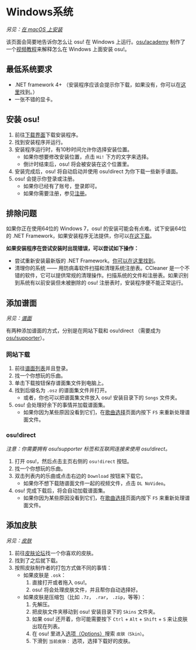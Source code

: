 # Windows系统

_另见：_[_在 macOS 上安装_](https://github.com/timi137137/osu-wiki-zh/tree/0d1e5259c6ddb3399395a0569b5211f8d90b2f55/wiki/Installation/macOS/README.md)

该页面会简要地告诉你怎么让 osu! 在 Windows 上运行。[osu!academy](https://github.com/timi137137/osu-wiki-zh/tree/0d1e5259c6ddb3399395a0569b5211f8d90b2f55/wiki/osu!academy/README.md) 制作了一个[视频教程](https://www.bilibili.com/video/av90868810)来解释怎么在 Windows 上面安装 osu!。

## 最低系统要求

* .NET framework 4+ （安装程序应该会提示你下载，如果没有，你可以在[这里](https://www.microsoft.com/zh-cn/download/details.aspx?id=48130)找到。）
* 一张不错的显卡。

## 安装 osu!

1. 前往[下载界面](https://osu.ppy.sh/home/download)下载安装程序。
2. 找到安装程序并运行。
3. 安装程序运行时，有10秒时间允许你选择安装位置。
   * 如果你想要修改安装位置，点击 `Hi!` 下方的文字来选择。
   * 倒计时结束后，osu! 将会被安装在这个位置里。
4. 安装完成后，osu! 将自动启动并使用 osu!direct 为你下载一些新手谱面。
5. osu! 会提示你登录或注册。
   * 如果你已经有了账号，登录即可。
   * 如果你需要注册，参见[注册](https://github.com/timi137137/osu-wiki-zh/tree/0d1e5259c6ddb3399395a0569b5211f8d90b2f55/wiki/Registration/README.md)。

## 排除问题

如果你正在使用64位的 Windows 7，osu! 的安装可能会有点难。试下安装64位的 .NET Framework，如果安装程序无法提供，你可以[在这下载](https://download.microsoft.com/download/2/0/e/20e90413-712f-438c-988e-fdaa79a8ac3d/dotnetfx35.exe)。

**如果安装程序在尝试安装时出现错误，可以尝试如下操作：**

* 尝试重新安装最新版的 .NET Framework。[你可以在这里找到](https://dotnet.microsoft.com/download)。
* 清理你的系统 —— 用防病毒软件扫描和清理系统注册表。CCleaner 是一个不错的软件，它可以提供常规的清理操作。扫描系统的文件和注册表。如果识别到系统有以前安装但未被删除的 osu! 注册表时，安装程序便不能正常运行。

## 添加谱面

_另见：_[_谱面_](https://github.com/timi137137/osu-wiki-zh/tree/0d1e5259c6ddb3399395a0569b5211f8d90b2f55/wiki/Beatmap/README.md)

有两种添加谱面的方式，分别是在网站下载和 osu!direct （需要成为 [osu!supporter](https://github.com/timi137137/osu-wiki-zh/tree/0d1e5259c6ddb3399395a0569b5211f8d90b2f55/wiki/osu!supporter/README.md)）。

### 网站下载

1. 前往[谱面列表](https://osu.ppy.sh/beatmapsets)并且登录。
2. 找一个你想玩的乐曲。
3. 单击下载按钮保存谱面集文件到电脑上。
4. 找到后缀名为 `.osz` 的谱面集文件并打开。
   * 或者，你也可以把谱面集文件放入 osu! 安装目录下的 `Songs` 文件夹。
5. osu! 会处理好余下的事情并加载谱面集。
   * 如果你因为某些原因没看到它们，在[歌曲选择](https://github.com/timi137137/osu-wiki-zh/tree/0d1e5259c6ddb3399395a0569b5211f8d90b2f55/wiki/Interface/README.md#song-selection-screen)页面内按下 `F5` 来重新处理谱面文件。

### osu!direct

_注意：你需要拥有 osu!supporter 标签和互联网连接来使用 osu!direct。_

1. 打开 osu!，然后点击主页右侧的 `osu!direct` 按钮。
2. 找一个你想玩的乐曲。
3. 双击列表内的乐曲或点击右边的 `Download` 按钮来下载它。
   * 如果你不想下载随谱面文件一起的视频文件，点击 `DL NoVideo`。
4. osu! 完成下载后，将会自动加载谱面集。
   * 如果你因为某些原因没看到它们，在[歌曲选择](https://github.com/timi137137/osu-wiki-zh/tree/0d1e5259c6ddb3399395a0569b5211f8d90b2f55/wiki/Interface/README.md#song-selection-screen)页面内按下 `F5` 来重新处理谱面文件。

## 添加皮肤

_另见：_[_皮肤_](https://github.com/timi137137/osu-wiki-zh/tree/0d1e5259c6ddb3399395a0569b5211f8d90b2f55/wiki/Skinning/README.md)

1. 前往[皮肤论坛](https://osu.ppy.sh/community/forums/15)找一个你喜欢的皮肤。
2. 找到了之后就下载。
3. 按照皮肤制作者的打包方式做不同的事情：
   * 如果皮肤是 `.osk`：
     1. 直接打开或者拖入 osu!。
     2. osu! 将会处理皮肤文件，并且帮你自动选择好。
   * 如果皮肤是压缩包（比如 `.7z`， `.rar`， `.zip`，等等）：
     1. 先解压。
     2. 把皮肤文件夹移动到 osu! 安装目录下的 `Skins` 文件夹。
     3. 如果 osu! 还开着，你可能需要按下 `Ctrl` + `Alt` + `Shift` + `S` 来让皮肤出现在列表。
     4. 在 osu! 里进入[选项（Options）](https://github.com/timi137137/osu-wiki-zh/tree/0d1e5259c6ddb3399395a0569b5211f8d90b2f55/wiki/Options/README.md)搜索 `皮肤（Skin）`。
     5. 下滑到 `当前皮肤：` 选项，选择下载好的皮肤。

